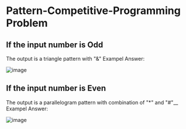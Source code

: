 # Pattern-Competitive-Programming Problem

## If the input number is Odd
The output is a triangle pattern with "&"
Exampel Answer:

![image](https://user-images.githubusercontent.com/66791043/121366691-df494b80-c963-11eb-9def-dd4f95d71346.png)

## If the input number is Even
The output is a parallelogram pattern with combination of "*" and "#"__
Exampel Answer:

![image](https://user-images.githubusercontent.com/66791043/121366822-fb4ced00-c963-11eb-8c14-184efbf01cfd.png)
